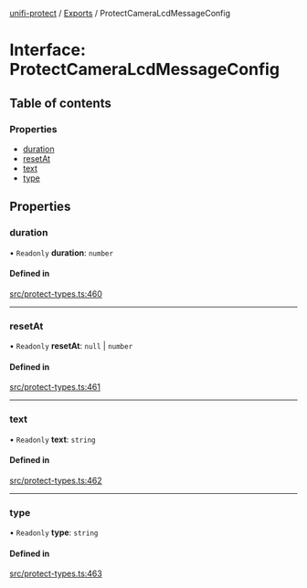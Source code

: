 [unifi-protect](../README.md) / [Exports](../modules.md) / ProtectCameraLcdMessageConfig

# Interface: ProtectCameraLcdMessageConfig

## Table of contents

### Properties

- [duration](ProtectCameraLcdMessageConfig.md#duration)
- [resetAt](ProtectCameraLcdMessageConfig.md#resetat)
- [text](ProtectCameraLcdMessageConfig.md#text)
- [type](ProtectCameraLcdMessageConfig.md#type)

## Properties

### duration

• `Readonly` **duration**: `number`

#### Defined in

[src/protect-types.ts:460](https://github.com/hjdhjd/unifi-protect/blob/12bffbb/src/protect-types.ts#L460)

___

### resetAt

• `Readonly` **resetAt**: ``null`` \| `number`

#### Defined in

[src/protect-types.ts:461](https://github.com/hjdhjd/unifi-protect/blob/12bffbb/src/protect-types.ts#L461)

___

### text

• `Readonly` **text**: `string`

#### Defined in

[src/protect-types.ts:462](https://github.com/hjdhjd/unifi-protect/blob/12bffbb/src/protect-types.ts#L462)

___

### type

• `Readonly` **type**: `string`

#### Defined in

[src/protect-types.ts:463](https://github.com/hjdhjd/unifi-protect/blob/12bffbb/src/protect-types.ts#L463)
